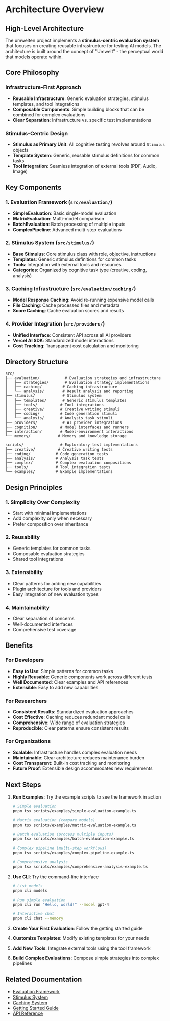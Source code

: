 # Architecture Overview

## High-Level Architecture

The umwelten project implements a **stimulus-centric evaluation system** that focuses on creating reusable infrastructure for testing AI models. The architecture is built around the concept of "Umwelt" - the perceptual world that models operate within.

## Core Philosophy

### Infrastructure-First Approach
- **Reusable Infrastructure**: Generic evaluation strategies, stimulus templates, and tool integrations
- **Composable Components**: Simple building blocks that can be combined for complex evaluations
- **Clear Separation**: Infrastructure vs. specific test implementations

### Stimulus-Centric Design
- **Stimulus as Primary Unit**: All cognitive testing revolves around `Stimulus` objects
- **Template System**: Generic, reusable stimulus definitions for common tasks
- **Tool Integration**: Seamless integration of external tools (PDF, Audio, Image)

## Key Components

### 1. Evaluation Framework (`src/evaluation/`)
- **SimpleEvaluation**: Basic single-model evaluation
- **MatrixEvaluation**: Multi-model comparison
- **BatchEvaluation**: Batch processing of multiple inputs
- **ComplexPipeline**: Advanced multi-step evaluations

### 2. Stimulus System (`src/stimulus/`)
- **Base Stimulus**: Core stimulus class with role, objective, instructions
- **Templates**: Generic stimulus definitions for common tasks
- **Tools**: Integration with external tools and resources
- **Categories**: Organized by cognitive task type (creative, coding, analysis)

### 3. Caching Infrastructure (`src/evaluation/caching/`)
- **Model Response Caching**: Avoid re-running expensive model calls
- **File Caching**: Cache processed files and metadata
- **Score Caching**: Cache evaluation scores and results

### 4. Provider Integration (`src/providers/`)
- **Unified Interface**: Consistent API across all AI providers
- **Vercel AI SDK**: Standardized model interactions
- **Cost Tracking**: Transparent cost calculation and monitoring

## Directory Structure

```
src/
├── evaluation/           # Evaluation strategies and infrastructure
│   ├── strategies/       # Evaluation strategy implementations
│   ├── caching/         # Caching infrastructure
│   └── analysis/        # Result analysis and reporting
├── stimulus/            # Stimulus system
│   ├── templates/       # Generic stimulus templates
│   ├── tools/          # Tool integrations
│   ├── creative/       # Creative writing stimuli
│   ├── coding/         # Code generation stimuli
│   └── analysis/       # Analysis task stimuli
├── providers/           # AI provider integrations
├── cognition/          # Model interfaces and runners
├── interaction/        # Model-environment interactions
└── memory/            # Memory and knowledge storage

scripts/                # Exploratory test implementations
├── creative/          # Creative writing tests
├── coding/           # Code generation tests
├── analysis/         # Analysis task tests
├── complex/          # Complex evaluation compositions
├── tools/            # Tool integration tests
└── examples/         # Example implementations
```

## Design Principles

### 1. **Simplicity Over Complexity**
- Start with minimal implementations
- Add complexity only when necessary
- Prefer composition over inheritance

### 2. **Reusability**
- Generic templates for common tasks
- Composable evaluation strategies
- Shared tool integrations

### 3. **Extensibility**
- Clear patterns for adding new capabilities
- Plugin architecture for tools and providers
- Easy integration of new evaluation types

### 4. **Maintainability**
- Clear separation of concerns
- Well-documented interfaces
- Comprehensive test coverage

## Benefits

### For Developers
- **Easy to Use**: Simple patterns for common tasks
- **Highly Reusable**: Generic components work across different tests
- **Well Documented**: Clear examples and API references
- **Extensible**: Easy to add new capabilities

### For Researchers
- **Consistent Results**: Standardized evaluation approaches
- **Cost Effective**: Caching reduces redundant model calls
- **Comprehensive**: Wide range of evaluation strategies
- **Reproducible**: Clear patterns ensure consistent results

### For Organizations
- **Scalable**: Infrastructure handles complex evaluation needs
- **Maintainable**: Clear architecture reduces maintenance burden
- **Cost Transparent**: Built-in cost tracking and monitoring
- **Future Proof**: Extensible design accommodates new requirements

## Next Steps

1. **Run Examples**: Try the example scripts to see the framework in action
   ```bash
   # Simple evaluation
   pnpm tsx scripts/examples/simple-evaluation-example.ts
   
   # Matrix evaluation (compare models)
   pnpm tsx scripts/examples/matrix-evaluation-example.ts
   
   # Batch evaluation (process multiple inputs)
   pnpm tsx scripts/examples/batch-evaluation-example.ts
   
   # Complex pipeline (multi-step workflows)
   pnpm tsx scripts/examples/complex-pipeline-example.ts
   
   # Comprehensive analysis
   pnpm tsx scripts/examples/comprehensive-analysis-example.ts
   ```

2. **Use CLI**: Try the command-line interface
   ```bash
   # List models
   pnpm cli models
   
   # Run simple evaluation
   pnpm cli run "Hello, world!" --model gpt-4
   
   # Interactive chat
   pnpm cli chat --memory
   ```

3. **Create Your First Evaluation**: Follow the getting started guide
4. **Customize Templates**: Modify existing templates for your needs
5. **Add New Tools**: Integrate external tools using the tool framework
6. **Build Complex Evaluations**: Compose simple strategies into complex pipelines

## Related Documentation

- [Evaluation Framework](evaluation-framework.md)
- [Stimulus System](stimulus-system.md)
- [Caching System](caching-system.md)
- [Getting Started Guide](../guide/getting-started.md)
- [API Reference](../api/README.md)
